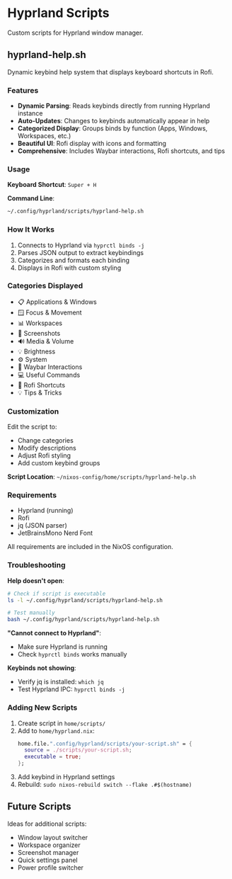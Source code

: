 # Hyprland Scripts

Custom scripts for Hyprland window manager.

## hyprland-help.sh

Dynamic keybind help system that displays keyboard shortcuts in Rofi.

### Features

- **Dynamic Parsing**: Reads keybinds directly from running Hyprland instance
- **Auto-Updates**: Changes to keybinds automatically appear in help
- **Categorized Display**: Groups binds by function (Apps, Windows, Workspaces, etc.)
- **Beautiful UI**: Rofi display with icons and formatting
- **Comprehensive**: Includes Waybar interactions, Rofi shortcuts, and tips

### Usage

**Keyboard Shortcut**: `Super + H`

**Command Line**:
```bash
~/.config/hyprland/scripts/hyprland-help.sh
```

### How It Works

1. Connects to Hyprland via `hyprctl binds -j`
2. Parses JSON output to extract keybindings
3. Categorizes and formats each binding
4. Displays in Rofi with custom styling

### Categories Displayed

- 📋 Applications & Windows
- 🪟 Focus & Movement
- 📊 Workspaces
- 📸 Screenshots
- 🔊 Media & Volume
- 💡 Brightness
- ⚙️ System
- 🎨 Waybar Interactions
- 💻 Useful Commands
- 📝 Rofi Shortcuts
- 💡 Tips & Tricks

### Customization

Edit the script to:
- Change categories
- Modify descriptions
- Adjust Rofi styling
- Add custom keybind groups

**Script Location**: `~/nixos-config/home/scripts/hyprland-help.sh`

### Requirements

- Hyprland (running)
- Rofi
- jq (JSON parser)
- JetBrainsMono Nerd Font

All requirements are included in the NixOS configuration.

### Troubleshooting

**Help doesn't open**:
```bash
# Check if script is executable
ls -l ~/.config/hyprland/scripts/hyprland-help.sh

# Test manually
bash ~/.config/hyprland/scripts/hyprland-help.sh
```

**"Cannot connect to Hyprland"**:
- Make sure Hyprland is running
- Check `hyprctl binds` works manually

**Keybinds not showing**:
- Verify jq is installed: `which jq`
- Test Hyprland IPC: `hyprctl binds -j`

### Adding New Scripts

1. Create script in `home/scripts/`
2. Add to `home/hyprland.nix`:
   ```nix
   home.file.".config/hyprland/scripts/your-script.sh" = {
     source = ./scripts/your-script.sh;
     executable = true;
   };
   ```
3. Add keybind in Hyprland settings
4. Rebuild: `sudo nixos-rebuild switch --flake .#$(hostname)`

## Future Scripts

Ideas for additional scripts:
- Window layout switcher
- Workspace organizer
- Screenshot manager
- Quick settings panel
- Power profile switcher

